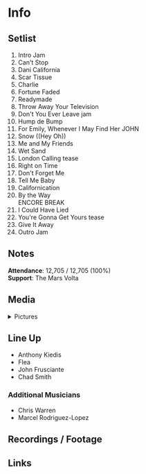 # Info

## Setlist

1. Intro Jam
2. Can't Stop
3. Dani California
4. Scar Tissue
5. Charlie
6. Fortune Faded
7. Readymade
8. Throw Away Your Television
9. Don't You Ever Leave jam
10. Hump de Bump
11. For Emily, Whenever I May Find Her JOHN
12. Snow ((Hey Oh))
13. Me and My Friends
14. Wet Sand
15. London Calling tease
16. Right on Time
17. Don't Forget Me
18. Tell Me Baby
19. Californication
20. By the Way
<br> ENCORE BREAK
21. I Could Have Lied
22. You're Gonna Get Yours tease
23. Give It Away
24. Outro Jam

## Notes

**Attendance**: 12,705 / 12,705 (100%)
<br>
**Support**: The Mars Volta

## Media 

<details>
  <summary>Pictures</summary>
  <!--<img alt="Setlist" title="Setlist" src="_.jpg" height="200" />
  <img alt="Flyer" title="Flyer" src="_.jpg" height="200" />
  <img alt="Clipper" title="Clipper" src="_.jpg" height="200" />
  <img alt="Ticket" title="Ticket" src="_.jpg" height="200" />
  -->
</details>

## Line Up

* Anthony Kiedis
* Flea
* John Frusciante
* Chad Smith

### Additional Musicians

* Chris Warren  
* Marcel Rodriguez-Lopez

## Recordings / Footage

## Links

